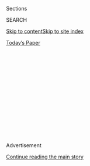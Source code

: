 <div id="app">

<div>

<div>

<div>

<div class="NYTAppHideMasthead css-1q2w90k e1suatyy0">

<div class="section css-ui9rw0 e1suatyy2">

<div class="css-eph4ug er09x8g0">

<div class="css-6n7j50">

</div>

<span class="css-1dv1kvn">Sections</span>

<div class="css-10488qs">

<span class="css-1dv1kvn">SEARCH</span>

</div>

[Skip to content](#site-content)[Skip to site
index](#site-index)

</div>

<div class="css-10698na e1huz5gh0">

</div>

</div>

<div id="masthead-bar-one" class="section hasLinks css-15hmgas e1csuq9d3">

<div class="css-uqyvli e1csuq9d0">

</div>

<div class="css-1uqjmks e1csuq9d1">

</div>

<div class="css-9e9ivx">

[](https://myaccount.nytimes.com/auth/login?response_type=cookie&client_id=vi)

</div>

<div class="css-1bvtpon e1csuq9d2">

[Today’s
Paper](https://www.nytimes.com/section/todayspaper)

</div>

</div>

</div>

</div>

<div data-aria-hidden="false">

<div id="site-content" data-role="main">

<div>

<div class="css-1aor85t" style="opacity:0.000000001;z-index:-1;visibility:hidden">

<div class="css-1hqnpie">

<div class="css-epjblv">

<span class="css-17xtcya">[DealBook](/section/business/dealbook)</span><span class="css-x15j1o">|</span><span class="css-fwqvlz">Justice
Department Sues Barclays Over Mortgage-Backed
Securities</span>

</div>

<div class="css-k008qs">

<div class="css-1iwv8en">

<span class="css-18z7m18"></span>

<div>

</div>

</div>

<span class="css-1n6z4y">https://nyti.ms/2ilqFVq</span>

<div class="css-1705lsu">

<div class="css-4xjgmj">

<div class="css-4skfbu" data-role="toolbar" data-aria-label="Social Media Share buttons, Save button, and Comments Panel with current comment count" data-testid="share-tools">

  - 
  - 
  - 
  - 
    
    <div class="css-6n7j50">
    
    </div>

  - 

</div>

</div>

</div>

</div>

</div>

</div>

<div class="css-13pd83m">

</div>

<div id="top-wrapper" class="css-1sy8kpn">

<div id="top-slug" class="css-l9onyx">

Advertisement

</div>

[Continue reading the main
story](#after-top)

<div class="ad top-wrapper" style="text-align:center;height:100%;display:block;min-height:250px">

<div id="top" class="place-ad" data-position="top" data-size-key="top">

</div>

</div>

<div id="after-top">

</div>

</div>

<div id="sponsor-wrapper" class="css-1hyfx7x">

<div id="sponsor-slug" class="css-19vbshk">

Supported by

</div>

[Continue reading the main
story](#after-sponsor)

<div id="sponsor" class="ad sponsor-wrapper" style="text-align:center;height:100%;display:block">

</div>

<div id="after-sponsor">

</div>

</div>

<div class="css-v5btjw etb61u70">

<div class="css-h03alg etb61u71">

DealBook Business and Policy

</div>

</div>

<div class="css-1vkm6nb ehdk2mb0">

# Justice Department Sues Barclays Over Mortgage-Backed Securities

</div>

<div class="css-79elbk" data-testid="photoviewer-wrapper">

<div class="css-z3e15g" data-testid="photoviewer-wrapper-hidden">

</div>

<div class="css-1a48zt4 ehw59r15" data-testid="photoviewer-children">

![<span class="css-16f3y1r e13ogyst0" data-aria-hidden="true">The
Justice Department said Barclays’ actions in the packaging and sale of
what are known as residential mortgage-backed securities in the years
leading to the financial crisis injured tens of thousands of investors
when the housing market
collapsed.</span><span class="css-cnj6d5 e1z0qqy90" itemprop="copyrightHolder"><span class="css-1ly73wi e1tej78p0">Credit...</span><span><span>Kevin
Coombs/Reuters</span></span></span>](https://static01.nyt.com/images/2016/12/23/business/23DB-BARCLAYS/23DB-BARCLAYS-articleLarge.jpg?quality=75&auto=webp&disable=upscale)

</div>

</div>

<div class="css-xt80pu e12qa4dv0">

<div class="css-18e8msd">

<div class="css-vp77d3 epjyd6m0">

<div class="css-1baulvz">

By [<span class="css-1baulvz last-byline" itemprop="name">Chad
Bray</span>](http://www.nytimes.com/by/chad-bray)

</div>

</div>

  - Dec. 22,
    2016

  - 
    
    <div class="css-4xjgmj">
    
    <div class="css-d8bdto" data-role="toolbar" data-aria-label="Social Media Share buttons, Save button, and Comments Panel with current comment count" data-testid="share-tools">
    
      - 
      - 
      - 
      - 
        
        <div class="css-6n7j50">
        
        </div>
    
      - 
    
    </div>
    
    </div>

</div>

</div>

<div class="section meteredContent css-1r7ky0e" name="articleBody" itemprop="articleBody">

<div class="css-1fanzo5 StoryBodyCompanionColumn">

<div class="css-53u6y8">

LONDON — United States authorities have accused the British bank
Barclays and two former executives of fraudulently misleading the public
in the sale of tens of billions of dollars in securities backed by home
mortgages.

The Justice Department [filed a
lawsuit](https://www.justice.gov/opa/pr/united-states-sues-barclays-bank-recover-civil-penalties-fraud-sale-residential-mortgage)
Thursday in Federal District Court in Brooklyn after the two sides
failed to reach a settlement despite months of talks.

The department has also been in settlement talks with other large
European lenders, including Credit Suisse, as the end of the Obama
administration nears. Late Thursday, Deutsche Bank said that[it had
reached a tentative $7.2 billion
deal](http://www.nytimes.com/2016/12/22/business/dealbook/deutsche-bank-mortgage-securities-justice-department-homeowners.html)
with the Justice Department to resolve a federal investigation into its
sale of toxic mortgage securities after months of negotiations.

On Thursday, the Justice Department said Barclays’ actions in the
packaging and sale of what are known as residential mortgage-backed
securities in the years leading to the financial crisis injured tens of
thousands of investors when the housing market collapsed. The lawsuit
claims that Barclays — which has significant investment banking
operations in New York — repeatedly misled investors about the quality
of mortgages underlying 36 mortgage-backed securities from 2005 to 2007.
Those deals securitized more than $31 billion in subprime and other
mortgage loans, according to the complaint. The Justice Department said
they turned out to be “catastrophic failures.”

</div>

</div>

<div class="css-1fanzo5 StoryBodyCompanionColumn">

<div class="css-53u6y8">

“More than half of the underlying loans defaulted, causing investors in
those deals to lose many billions of dollars, with hundreds of millions
more in losses projected during the remaining life of the deals,” the
complaint says. “Even many investors in the AAA-rated tranches of these
securitizations, which were rated as safe as investments in U.S.
Treasury bonds, have suffered or are projected to suffer significant
losses.”

Vendors that the bank hired to perform due diligence on the loans
described some of them as “craptacular,” others as “scariest collateral”
and others as having the “distinct aroma of default,” according to the
complaint.

Barclays said the claims by the Justice Department were “disconnected
from the facts.”

“We have an obligation to our shareholders, customers, clients and
employees to defend ourselves against unreasonable allegations and
demands,” the bank said. “Barclays will vigorously defend the complaint
and seek its dismissal at the earliest opportunity.”

In its complaint, the Justice Department also named two former Barclays
executives as defendants: Paul K. Menefee, Barclays’ lead banker on its
subprime residential mortgage-backed securities; and John T. Carroll,
Barclays’ lead trader for subprime loan acquisitions.

“The complaint is a misguided attempt to place blame on Paul Menefee and
others for losses incurred by sophisticated institutional investors as a
result of the industrywide collapse of the housing market,” said Barry
H. Berke, a lawyer for Mr. Menefee of Austin, Tex. Mr. Berke said he
looked forward to fighting the allegations in court, “where it will be
shown why the government’s own witness described Mr. Menefee as
‘honest,’ ‘careful’ and ‘the fairest person he ever dealt with.’”

</div>

</div>

<div class="css-1fanzo5 StoryBodyCompanionColumn">

<div class="css-53u6y8">

A lawyer for Mr. Carroll of Port Washington, N.Y., did not immediately
respond to a request for comment.

Since 2013, large banks in the United States, including JPMorgan Chase,
Bank of America and Citigroup, have paid tens of billions of dollars in
settlements over troubled mortgage securities. Goldman Sachs agreed to
pay as much as $5 billion to [settle an
inquiry](http://www.nytimes.com/2016/01/15/business/dealbook/goldman-to-pay-5-billion-to-settle-claims-of-faulty-mortgages.html)into
mortgage-backed securities in January, while Morgan Stanley reached a
[$3.2 billion
settlement](http://www.nytimes.com/2016/02/12/business/dealbook/morgan-stanley-to-pay-3-2-billion-over-flawed-mortgage-bonds.html)
in February.

For Barclays, the mortgage litigation is one of several legacy issues
that are lingering as James E. Staley, the London-based bank’s American
chief executive, seeks to turn it around. The bank also faces several
separate civil lawsuits over the sale of mortgage-backed securities.
Since joining the bank last year, Mr. Staley has accelerated the sale of
businesses that Barclays no longer considers essential and is focusing
its strategy on two divisions: the British consumer bank and a
slimmed-down corporate and investment bank.

The Justice Department litigation was brought under the Financial
Institutions Reform, Recovery and Enforcement Act of 1989, which was
passed after the savings and loan crisis. It has been an important tool
for the government in recent years as it has pursued cases stemming from
the 2008 financial crisis.

Barclays repeatedly assured investors that “unacceptable” loans had been
weeded out through its due diligence process and that the properties
underlying the securitized loans had “sufficient value to avoid loss in
the event of default,” according to the complaint.

The Justice Department said that Barclays’ due diligence on the deals at
issue was “a sham.” A large percentage of the properties did not comply
with underwriting guidelines or involved borrowers who lacked the
ability to repay their loans, the Justice Department said.

“Financial institutions like Barclays occupy a position of vital public
trust,” Attorney General Loretta E. Lynch said. “Ordinary Americans
depend on their assurances of transparency and legitimacy, and entrust
these banks with their very livelihood.”

</div>

</div>

<div class="css-1fanzo5 StoryBodyCompanionColumn">

<div class="css-53u6y8">

Barclays was informed by its due diligence vendors that the appraised
values of significant percentages of the mortgaged properties were
overstated and that thousands of those properties were underwater, or
worth less than the amount of loans against them, the complaint says. In
one instance, the Justice Department said Mr. Menefee lamented to an
unnamed Barclays trader in June 2007 that investors had become smarter
about risk factors in loan pools and the bank would not be able to
continue its past practice of including defective loans in its
residential mortgage-backed securities.

“I just don’t think we’re able to hide as much as we were last year, jam
things in, you know, bob and weave and hope for the best,” Mr. Menefee
said, according to the lawsuit. “And I think those days are behind us.”

</div>

</div>

</div>

<div>

</div>

<div>

</div>

<div>

</div>

<div>

<div id="bottom-wrapper" class="css-1ede5it">

<div id="bottom-slug" class="css-l9onyx">

Advertisement

</div>

[Continue reading the main
story](#after-bottom)

<div id="bottom" class="ad bottom-wrapper" style="text-align:center;height:100%;display:block;min-height:90px">

</div>

<div id="after-bottom">

</div>

</div>

</div>

</div>

</div>

## Site Index

<div>

</div>

## Site Information Navigation

  - [© <span>2020</span> <span>The New York Times
    Company</span>](https://help.nytimes.com/hc/en-us/articles/115014792127-Copyright-notice)

<!-- end list -->

  - [NYTCo](https://www.nytco.com/)
  - [Contact
    Us](https://help.nytimes.com/hc/en-us/articles/115015385887-Contact-Us)
  - [Work with us](https://www.nytco.com/careers/)
  - [Advertise](https://nytmediakit.com/)
  - [T Brand Studio](http://www.tbrandstudio.com/)
  - [Your Ad
    Choices](https://www.nytimes.com/privacy/cookie-policy#how-do-i-manage-trackers)
  - [Privacy](https://www.nytimes.com/privacy)
  - [Terms of
    Service](https://help.nytimes.com/hc/en-us/articles/115014893428-Terms-of-service)
  - [Terms of
    Sale](https://help.nytimes.com/hc/en-us/articles/115014893968-Terms-of-sale)
  - [Site
    Map](https://spiderbites.nytimes.com)
  - [Help](https://help.nytimes.com/hc/en-us)
  - [Subscriptions](https://www.nytimes.com/subscription?campaignId=37WXW)

</div>

</div>

</div>

</div>
